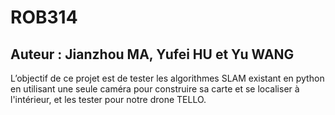 # ROB314
## Auteur : Jianzhou MA, Yufei HU et Yu WANG
L’objectif de ce projet est de tester les algorithmes SLAM existant en python en utilisant une seule caméra pour construire sa carte et se localiser à l'intérieur, et les tester pour notre drone TELLO.